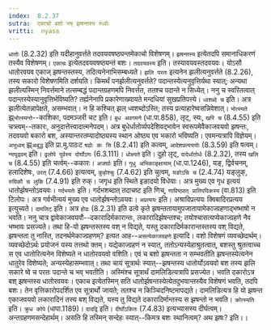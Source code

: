 ```yaml
---
index:  8.2.37
sutra:  एकाचो बशो भष् झषन्तस्य स्ध्वोः
vritti:  nyasa
---
```


`धातोः` (8.2.32) इति यदीहानुवर्त्तते तदवयवषष्ठ्यन्तमेकाचो विशेषणम्। `झषन्तस्य` इत्येतदपि समानाधिकरणं तस्यैव विशेषणम्। `एकाचः` इत्येतदवयवषष्ठ्यन्तं बशः। `तदवयवस्य` इति। तस्यावयवस्तदवयवः। योऽसौ धातोरवयव एकाज् झषन्तस्तस्य, तदित्यनेनाभिसम्बध्यते। `झलि परतः` इत्यनेन झलीत्यनुवर्त्तते (8.2.26), तस्य सकारो विशेषणमिति दर्शयति। किमर्थं पनर्झलीत्यनुवर्त्तते? पदान्तस्येत्यनुवृत्तिर्यथा स्यात्; अन्यथा झलीत्यस्मिन् निवर्त्तमाने तत्सम्बद्धं पदान्तग्रहणमपि निवर्त्तत, ततश्च पदान्ते न सिध्येत्। ननु च स्वरितत्वात् पदान्तस्येस्यानुवृत्तिर्भविष्यति? तर्ह्यनेनापि प्रकारेणाख्यायते मन्दधियां सुखप्रतिपत्त्ये। `ध्वशब्दे च` इति। अत्र झलीत्येतन्नापेक्षते, असम्भवात्। न हि कश्चित् झल् ध्वशब्दोऽस्ति; तस्य प्रत्याहारेष्वसन्निवेशात्। `भोत्स्यते` झ्र्`भोत्स्यन्ते`--काशिका, पदमञ्जरी चट इति। `बुध अवगमने` (धा.पा.858), लृट्, स्यः, `खरि च` (8.4.55) इति चत्र्त्वम्--तकारः, अनुदात्तेत्त्वादात्मनेपदम्। अत्र बुधेर्धातोर्व्यपदेशिवद्भावेन स्वरूपमेवैकाजवयवो झषन्तः, तदवयवो बकारो बश, अस्यान्तरतम्यादोष्ठ्यस्य स्थान ओष्ठ्य एव भकारो भविष्यति। एवमन्यत्रापि विज्ञेयम्। `अभुध्वम्` झ्र्`अबुद्ध` इति प्रा.मु.पाठःट `षढोः कः सि` (8.2.41) इति कत्वम्, `आदेशप्रत्यययोः` (8.3.59) इति षत्वम्। `न्यघूढ्वम्` इति। `ढ्रलोपे पूर्वस्य दोर्घोऽणः` (6.3.111)। `धोक्ष्यते` इति। दुहो लृट्, `दादेर्धातोर्धः` (8.2.32), तस्य `खलि च` (8.4.55) इति चर्त्वम्--ककारः।
`अजर्घाः` इति। `गुधु अभिकाङ्क्षायाम्` (धा.पा.1246), यङ्, द्विर्वचनम्, हलादिशेषः, `उरत्` (7.4.66) इत्यत्वम्, `कुहोश्चुः` (7.4.62) इति चुत्वम्, `यङोऽचि च` (2.4.74) यङ्लुक्, `रुग्रिकौ च लुकि` (7.4.91) इति रुक्। जगृध इति स्थिते इङादयो विधेयाः। अत्र मुख्य एव गृध इत्ययं धातोर्झषन्तोऽवयवः।
`गर्दभयतेः` इति। गर्दभशब्दात् तदाचष्ट इति णिच्, `णाविष्ठवत् प्रातिपदिकस्य` (वा.813) इति टिलोपः। अत्र गर्वभीत्ययं मुख्य एव धातोर्झषन्तोऽवयवः।
`अप्रत्ययः` इति। अश्राविप्रत्ययः क्विबादिरप्रत्यय इत्युच्यते। `दामलिट्` इति। अत्र `होढः` (8.2.31) इति ढत्वे कृते झषन्ततायामुपजातायामेकाज्ग्रहणाद्भष्भाषो न भवति। ननु चात्र द्वावेकाजवयवौ--दकारादिर्मकारान्तः, लकारादिर्झषन्तश्च; तयोश्चासत्यप्येकाज्ग्रहणे नैव भष्भावः प्रसज्यते। तथा हि-यो झषन्तस्तस्य वश् न विद्यते, यस्तु दकारादिर्मकारान्तस्तस्य वश् विद्यते, झषन्तता तु नास्ति, तदनर्थमेकाज्ग्रहणम्? इत्यत आह--`असत्येकाजग्रहणे` इत्यादि। वशो विशेषणं व्यवच्छेदार्थम्। व्यवच्छेदोऽर्थः प्रयोजनं यस्य तत्तथो क्तम्। यद्येकाज्ग्रहणं न स्यात्, ततोऽन्यस्येहाश्रुतत्वात्, बशस्तु श्रुतत्वाच्च स एव धातोरित्यनेन विशेष्यते न धातोरवयवो वशिति। एवं च बशो झषन्तता न सम्भवतीति झषन्तस्येत्यनेन धातुरेव विशेष्यते; अन्यस्येहासम्भवात्। तथा चायं सूत्रार्थः स्यात्--झषन्तस्य धातोर्योऽवयवो बश तस्य झलि सकारे ष्वे च परतः पदान्ते च भव् भवतीति। अस्मिंश्च सूत्रार्थं दामलिडित्यत्रापि प्रसज्येत। भवति दकारोऽत्र बश् झषन्तस्य धातोरवयवः। एकाच इत्येतस्मिन् सति धातोर्झषन्तस्येत्येतदुभयान्तस्यैव विशेषणं भवति, तदपि बशः। तेन वृत्तिकारोपदर्शित एव सूत्रार्थो जायते; ततश्च न किञ्चिदनिष्टमापद्यते। दामलिडित्यत्र हि यो झषन्त एकाजवयवो लकारादिनं तस्य बश् विद्यते, यस्य तु विद्यते दकारादिर्मान्तस्य स झषन्तो न भवति।
`क्रोत्स्यति` इति। `क्रुध कोपे` (धापा.1189)। `दादद्वि` इति। `दीर्घोऽकितः` (7.4.83) इत्यभ्यासस्य दीर्घत्वम्।
अन्तग्रहणमसन्देहार्थम्। असति हि तस्मिन् सन्देहः स्यात्--किमत्र बशः स्थानित्वम्? अथ झषः? इति।।

